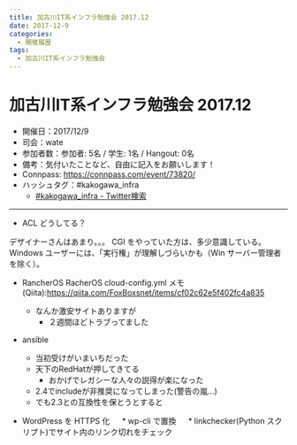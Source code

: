 ```yaml
---
title: 加古川IT系インフラ勉強会 2017.12
date: 2017-12-9
categories:
  - 開催履歴
tags:
  - 加古川IT系インフラ勉強会
---
```


加古川IT系インフラ勉強会 2017.12
===

* 開催日：2017/12/9
* 司会：wate
* 参加者数：参加者: 5名 / 学生: 1名 / Hangout: 0名
* 備考：気付いたことなど、自由に記入をお願いします！
* Connpass: https://connpass.com/event/73820/
* ハッシュタグ：#kakogawa_infra
    * [#kakogawa_infra - Twitter検索](https://twitter.com/search?q=%23kakogawa_infra&src=typd)

---

 * ACL どうしてる？

デザイナーさんはあまり。。。
CGI をやっていた方は、多少意識している。
Windows ユーザーには、「実行権」が理解しづらいかも（Win サーバー管理者を除く）。


 * RancherOS
RacherOS cloud-config.yml メモ(Qiita):https://qiita.com/FoxBoxsnet/items/cf02c62e5f402fc4a835
    * なんか激安サイトありますが
        * ２週間ほどトラブってました
* ansible
    * 当初受けがいまいちだった
    * 天下のRedHatが押してきてる
        * おかげでレガシーな人々の説得が楽になった
    * 2.4でincludeが非推奨になってしまった(警告の嵐...)
    * でも2.3との互換性を保とうとすると

 * WordPress を HTTPS 化
　 * wp-cli で置換
　 * linkchecker(Python スクリプト)でサイト内のリンク切れをチェック
